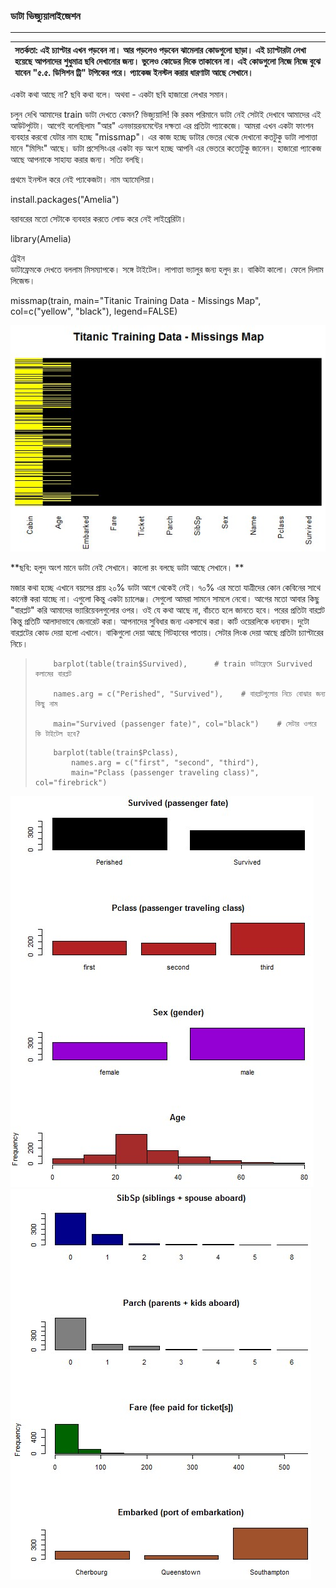 ### ডাটা ভিজ্যুয়ালাইজেশন

---

| সতর্কতা: এই চ্যাপ্টার এখন পড়বেন না। আর পড়লেও পড়বেন ঝামেলার কোডগুলো ছাড়া। এই চ্যাপ্টারটা লেখা হয়েছে আপনাদের শুধুমাত্র ছবি দেখানোর জন্য। ভুলেও কোডের দিকে তাকাবেন না। এই কোডগুলো নিজে নিজে বুঝে যাবেন "৫.৫. ডিসিশন ট্রি" টপিকের পরে। প্যাকেজ ইনস্টল করার ধারণাটা আছে সেখানে। |
| :--- |


একটা কথা আছে না? ছবি কথা বলে। অথবা - একটা ছবি হাজারো লেখার সমান।

চলুন দেখি আমাদের train ডাটা দেখতে কেমন? ভিজ্যুয়ালি! কি রকম পরিমানে ডাটা নেই সেটাই দেখাবে আমাদের এই আউটপুটটা। আগেই বলেছিলাম "আর" এনভায়রনমেন্টের দক্ষতা এর প্রতিটা প্যাকেজে। আমরা এখন একটা ফাংশন ব্যবহার করবো যেটার নাম হচ্ছে "missmap"। এর কাজ হচ্ছে ডাটার ভেতর থেকে দেখানো কতটুকু ডাটা লাপাত্তা মানে "মিসিং" আছে। ডাটা প্রসেসিংএর একটা বড় অংশ হচ্ছে আপনি এর ভেতরে কতোটুকু জানেন। হাজারো প্যাকেজ আছে আপনাকে সাহায্য করার জন্য। সত্যি বলছি।

প্রথমে ইনস্টল করে নেই প্যাকেজটা। নাম অ্যামেলিয়া।

install.packages\("Amelia"\)

বরাবরের মতো সেটাকে ব্যবহার করতে লোড করে নেই লাইব্রেরিটা।

library\(Amelia\)

ট্রেইন  
 ডাটাফ্রেমকে দেখতে বললাম মিসম্যাপকে। সঙ্গে টাইটেল। লাপাত্তা ভ্যালুর জন্য হলুদ রং। বাকিটা কালো। ফেলে দিলাম লিজেন্ড।

missmap\(train, main="Titanic Training Data - Missings Map",  
col=c\("yellow", "black"\), legend=FALSE\)

![](/assets/missingmap.jpg)

**ছবি: হলুদ অংশ মানে ডাটা নেই সেখানে। কালো রং বলছে ডাটা আছে সেখানে। **

মজার কথা হচ্ছে এখানে বয়সের প্রায় ২০% ডাটা আগে থেকেই নেই। ৭০% এর মতো যাত্রীদের কোন কেবিনের সাথে কানেক্ট করা যাচ্ছে না। এগুলো কিন্তু একটা চ্যালেঞ্জ। সেগুলো আমরা সামনে সামলে নেবো। আগের মতো আবার কিছু "বারপ্লট" করি আমাদের ভ্যারিয়েবলগুলোর ওপর। ওই যে কথা আছে না, বাঁচতে হলে জানতে হবে। পরের প্রতিটা বারপ্লট কিন্তু প্রতিটি আলাদাভাবে জেনারেট করা। আপনাদের সুবিধার জন্য একসাথে করা। কার্ট ওয়েরলিকে ধন্যবাদ। দুটো বারপ্লটের কোড দেয়া হলো এখানে। বাকিগুলো দেয়া আছে গিটহাবের পাতায়। সেটার লিংক দেয়া আছে প্রতিটা চ্যাপ্টারের নিচে।

> ```
>     barplot(table(train$Survived),      # train ডাটাফ্রেমে Survived কলামের বারপ্লট
>     
>     names.arg = c("Perished", "Survived"),    # বারপ্লটগুলোর নিচে বোঝার জন্য কিছু নাম
>
>     main="Survived (passenger fate)", col="black")    # সেটার ওপরে কি টাইটেল হবে?
> ```
>
> ```
>     barplot(table(train$Pclass), 
>         names.arg = c("first", "second", "third"),
>         main="Pclass (passenger traveling class)", col="firebrick")
> ```

![](/assets/bar1.jpg)![](/assets/bar2.jpg)

